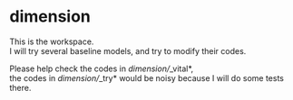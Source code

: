 # dimension
This is the workspace.  
I will try several baseline models, and try to modify their codes.

Please help check the codes in *dimension/*_vital*,  
the codes in *dimension/*_try* would be noisy because I will do some tests there.
